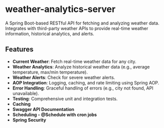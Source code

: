 # weather-analytics-server

A Spring Boot-based RESTful API for fetching and analyzing weather data. Integrates with third-party weather APIs to provide real-time weather information, historical analytics, and alerts.

## Features
- **Current Weather**: Fetch real-time weather data for any city.
- **Weather Analytics**: Analyze historical weather data (e.g., average temperature, max/min temperature).
- **Weather Alerts**: Check for severe weather alerts.
- **AOP Integration**: Logging, caching, and rate limiting using Spring AOP.
- **Error Handling**: Graceful handling of errors (e.g., city not found, API unavailable).
- **Testing**: Comprehensive unit and integration tests.
- **Caching**
- **Swagger API Documentation**
- **Scheduling - @Schedule with cron jobs**
- **Spring Security**
